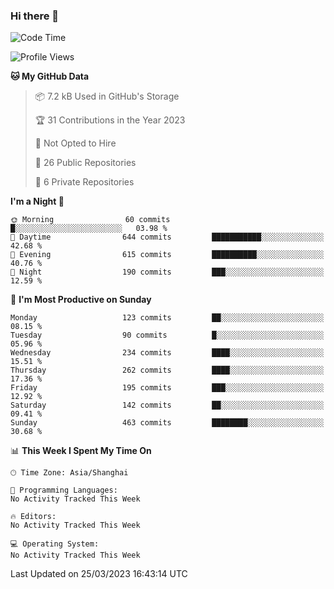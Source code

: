 ### Hi there 👋

<!--
**robinWongM/robinWongM** is a ✨ _special_ ✨ repository because its `README.md` (this file) appears on your GitHub profile.

Here are some ideas to get you started:

- 🔭 I’m currently working on ...
- 🌱 I’m currently learning ...
- 👯 I’m looking to collaborate on ...
- 🤔 I’m looking for help with ...
- 💬 Ask me about ...
- 📫 How to reach me: ...
- 😄 Pronouns: ...
- ⚡ Fun fact: ...
-->

<!--START_SECTION:waka-->
![Code Time](http://img.shields.io/badge/Code%20Time-121%20hrs%2034%20mins-blue)

![Profile Views](http://img.shields.io/badge/Profile%20Views-0-blue)

**🐱 My GitHub Data** 

> 📦 7.2 kB Used in GitHub's Storage 
 > 
> 🏆 31 Contributions in the Year 2023
 > 
> 🚫 Not Opted to Hire
 > 
> 📜 26 Public Repositories 
 > 
> 🔑 6 Private Repositories 
 > 
**I'm a Night 🦉** 

```text
🌞 Morning                60 commits          █░░░░░░░░░░░░░░░░░░░░░░░░   03.98 % 
🌆 Daytime                644 commits         ███████████░░░░░░░░░░░░░░   42.68 % 
🌃 Evening                615 commits         ██████████░░░░░░░░░░░░░░░   40.76 % 
🌙 Night                  190 commits         ███░░░░░░░░░░░░░░░░░░░░░░   12.59 % 
```
📅 **I'm Most Productive on Sunday** 

```text
Monday                   123 commits         ██░░░░░░░░░░░░░░░░░░░░░░░   08.15 % 
Tuesday                  90 commits          █░░░░░░░░░░░░░░░░░░░░░░░░   05.96 % 
Wednesday                234 commits         ████░░░░░░░░░░░░░░░░░░░░░   15.51 % 
Thursday                 262 commits         ████░░░░░░░░░░░░░░░░░░░░░   17.36 % 
Friday                   195 commits         ███░░░░░░░░░░░░░░░░░░░░░░   12.92 % 
Saturday                 142 commits         ██░░░░░░░░░░░░░░░░░░░░░░░   09.41 % 
Sunday                   463 commits         ████████░░░░░░░░░░░░░░░░░   30.68 % 
```


📊 **This Week I Spent My Time On** 

```text
🕑︎ Time Zone: Asia/Shanghai

💬 Programming Languages: 
No Activity Tracked This Week

🔥 Editors: 
No Activity Tracked This Week

💻 Operating System: 
No Activity Tracked This Week
```


 Last Updated on 25/03/2023 16:43:14 UTC
<!--END_SECTION:waka-->
